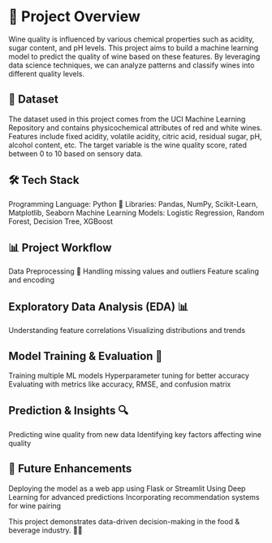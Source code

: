 # **📌 Project Overview** #

Wine quality is influenced by various chemical properties such as acidity, sugar content, and pH levels. This project aims to build a machine learning model to predict the quality of wine based on these features. By leveraging data science techniques, we can analyze patterns and classify wines into different quality levels.

## **📂 Dataset** ##
The dataset used in this project comes from the UCI Machine Learning Repository and contains physicochemical attributes of red and white wines.
Features include fixed acidity, volatile acidity, citric acid, residual sugar, pH, alcohol content, etc.
The target variable is the wine quality score, rated between 0 to 10 based on sensory data.

## **🛠️ Tech Stack** ##
Programming Language: Python 🐍
Libraries: Pandas, NumPy, Scikit-Learn, Matplotlib, Seaborn
Machine Learning Models: Logistic Regression, Random Forest, Decision Tree, XGBoost

## **📊 Project Workflow** ##
Data Preprocessing 🧹
Handling missing values and outliers
Feature scaling and encoding

## **Exploratory Data Analysis (EDA) 📊** ##
Understanding feature correlations
Visualizing distributions and trends

## **Model Training & Evaluation 🤖** ##
Training multiple ML models
Hyperparameter tuning for better accuracy
Evaluating with metrics like accuracy, RMSE, and confusion matrix

## **Prediction & Insights 🔍** ##
Predicting wine quality from new data
Identifying key factors affecting wine quality

## **🚀 Future Enhancements** ##
Deploying the model as a web app using Flask or Streamlit
Using Deep Learning for advanced predictions
Incorporating recommendation systems for wine pairing

This project demonstrates data-driven decision-making in the food & beverage industry. 🍷✨
